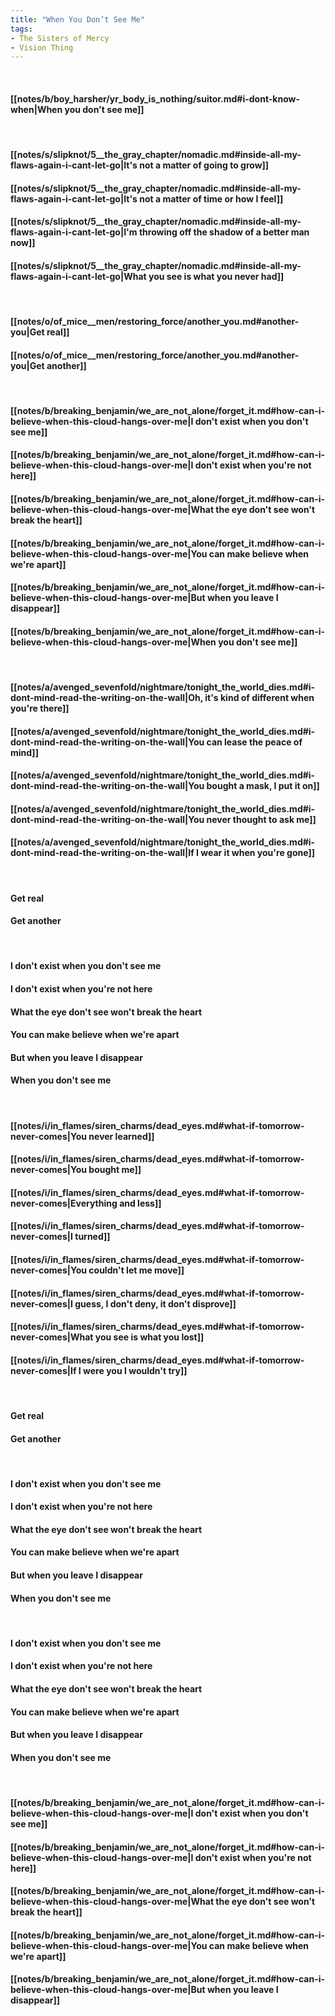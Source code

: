 ```yaml
---
title: "When You Don’t See Me"
tags:
- The Sisters of Mercy
- Vision Thing
---
```

&nbsp;
#### [[notes/b/boy_harsher/yr_body_is_nothing/suitor.md#i-dont-know-when|When you don't see me]]
&nbsp;
#### [[notes/s/slipknot/5__the_gray_chapter/nomadic.md#inside-all-my-flaws-again-i-cant-let-go|It's not a matter of going to grow]]
#### [[notes/s/slipknot/5__the_gray_chapter/nomadic.md#inside-all-my-flaws-again-i-cant-let-go|It's not a matter of time or how I feel]]
#### [[notes/s/slipknot/5__the_gray_chapter/nomadic.md#inside-all-my-flaws-again-i-cant-let-go|I'm throwing off the shadow of a better man now]]
#### [[notes/s/slipknot/5__the_gray_chapter/nomadic.md#inside-all-my-flaws-again-i-cant-let-go|What you see is what you never had]]
&nbsp;
#### [[notes/o/of_mice__men/restoring_force/another_you.md#another-you|Get real]]
#### [[notes/o/of_mice__men/restoring_force/another_you.md#another-you|Get another]]
&nbsp;
#### [[notes/b/breaking_benjamin/we_are_not_alone/forget_it.md#how-can-i-believe-when-this-cloud-hangs-over-me|I don't exist when you don't see me]]
#### [[notes/b/breaking_benjamin/we_are_not_alone/forget_it.md#how-can-i-believe-when-this-cloud-hangs-over-me|I don't exist when you're not here]]
#### [[notes/b/breaking_benjamin/we_are_not_alone/forget_it.md#how-can-i-believe-when-this-cloud-hangs-over-me|What the eye don't see won't break the heart]]
#### [[notes/b/breaking_benjamin/we_are_not_alone/forget_it.md#how-can-i-believe-when-this-cloud-hangs-over-me|You can make believe when we're apart]]
#### [[notes/b/breaking_benjamin/we_are_not_alone/forget_it.md#how-can-i-believe-when-this-cloud-hangs-over-me|But when you leave I disappear]]
#### [[notes/b/breaking_benjamin/we_are_not_alone/forget_it.md#how-can-i-believe-when-this-cloud-hangs-over-me|When you don't see me]]
&nbsp;
#### [[notes/a/avenged_sevenfold/nightmare/tonight_the_world_dies.md#i-dont-mind-read-the-writing-on-the-wall|Oh, it's kind of different when you're there]]
#### [[notes/a/avenged_sevenfold/nightmare/tonight_the_world_dies.md#i-dont-mind-read-the-writing-on-the-wall|You can lease the peace of mind]]
#### [[notes/a/avenged_sevenfold/nightmare/tonight_the_world_dies.md#i-dont-mind-read-the-writing-on-the-wall|You bought a mask, I put it on]]
#### [[notes/a/avenged_sevenfold/nightmare/tonight_the_world_dies.md#i-dont-mind-read-the-writing-on-the-wall|You never thought to ask me]]
#### [[notes/a/avenged_sevenfold/nightmare/tonight_the_world_dies.md#i-dont-mind-read-the-writing-on-the-wall|If I wear it when you're gone]]
&nbsp;
#### Get real
#### Get another
&nbsp;
#### I don't exist when you don't see me
#### I don't exist when you're not here
#### What the eye don't see won't break the heart
#### You can make believe when we're apart
#### But when you leave I disappear
#### When you don't see me
&nbsp;
#### [[notes/i/in_flames/siren_charms/dead_eyes.md#what-if-tomorrow-never-comes|You never learned]]
#### [[notes/i/in_flames/siren_charms/dead_eyes.md#what-if-tomorrow-never-comes|You bought me]]
#### [[notes/i/in_flames/siren_charms/dead_eyes.md#what-if-tomorrow-never-comes|Everything and less]]
#### [[notes/i/in_flames/siren_charms/dead_eyes.md#what-if-tomorrow-never-comes|I turned]]
#### [[notes/i/in_flames/siren_charms/dead_eyes.md#what-if-tomorrow-never-comes|You couldn't let me move]]
#### [[notes/i/in_flames/siren_charms/dead_eyes.md#what-if-tomorrow-never-comes|I guess, I don't deny, it don't disprove]]
#### [[notes/i/in_flames/siren_charms/dead_eyes.md#what-if-tomorrow-never-comes|What you see is what you lost]]
#### [[notes/i/in_flames/siren_charms/dead_eyes.md#what-if-tomorrow-never-comes|If I were you I wouldn't try]]
&nbsp;
#### Get real
#### Get another
&nbsp;
#### I don't exist when you don't see me
#### I don't exist when you're not here
#### What the eye don't see won't break the heart
#### You can make believe when we're apart
#### But when you leave I disappear
#### When you don't see me
&nbsp;
#### I don't exist when you don't see me
#### I don't exist when you're not here
#### What the eye don't see won't break the heart
#### You can make believe when we're apart
#### But when you leave I disappear
#### When you don't see me
&nbsp;
#### [[notes/b/breaking_benjamin/we_are_not_alone/forget_it.md#how-can-i-believe-when-this-cloud-hangs-over-me|I don't exist when you don't see me]]
#### [[notes/b/breaking_benjamin/we_are_not_alone/forget_it.md#how-can-i-believe-when-this-cloud-hangs-over-me|I don't exist when you're not here]]
#### [[notes/b/breaking_benjamin/we_are_not_alone/forget_it.md#how-can-i-believe-when-this-cloud-hangs-over-me|What the eye don't see won't break the heart]]
#### [[notes/b/breaking_benjamin/we_are_not_alone/forget_it.md#how-can-i-believe-when-this-cloud-hangs-over-me|You can make believe when we're apart]]
#### [[notes/b/breaking_benjamin/we_are_not_alone/forget_it.md#how-can-i-believe-when-this-cloud-hangs-over-me|But when you leave I disappear]]
